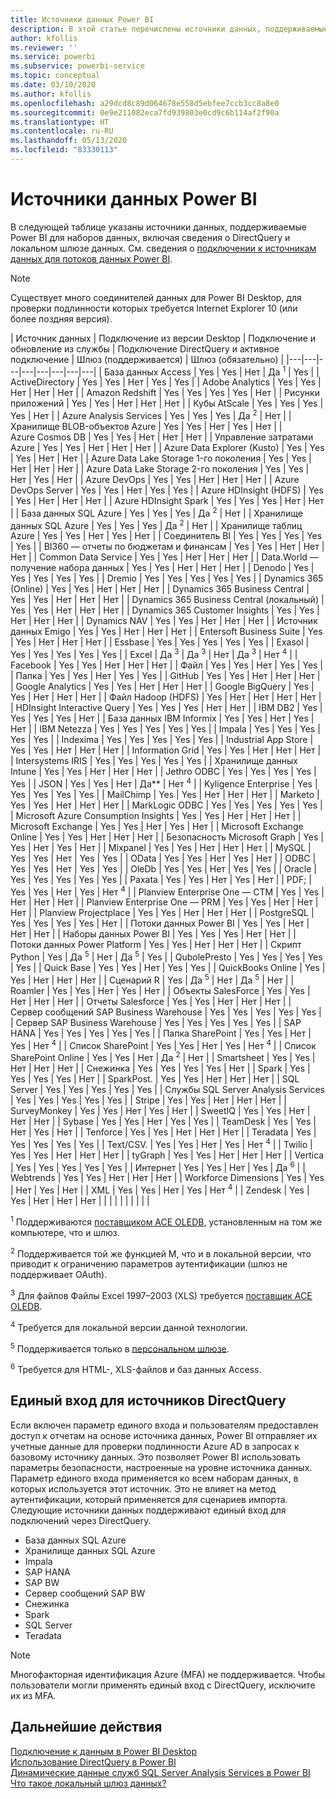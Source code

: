```yaml
---
title: Источники данных Power BI
description: В этой статье перечислены источники данных, поддерживаемые Power BI, включая сведения о DirectQuery и локальном шлюзе данных.
author: kfollis
ms.reviewer: ''
ms.service: powerbi
ms.subservice: powerbi-service
ms.topic: conceptual
ms.date: 03/10/2020
ms.author: kfollis
ms.openlocfilehash: a29dcd8c89d064678e558d5ebfee7ccb3cc8a8e0
ms.sourcegitcommit: 0e9e211082eca7fd939803e0cd9c6b114af2f90a
ms.translationtype: HT
ms.contentlocale: ru-RU
ms.lasthandoff: 05/13/2020
ms.locfileid: "83330113"
---
```

# <a name="power-bi-data-sources"></a>Источники данных Power BI

В следующей таблице указаны источники данных, поддерживаемые Power BI для наборов данных, включая сведения о DirectQuery и локальном шлюзе данных. См. сведения о [подключении к источникам данных для потоков данных Power BI](../transform-model/service-dataflows-data-sources.md).

> [!NOTE]
> Существует много соединителей данных для Power BI Desktop, для проверки подлинности которых требуется Internet Explorer 10 (или более поздняя версия). 


| Источник данных | Подключение из версии Desktop | Подключение и обновление из службы | Подключение DirectQuery и активное подключение | Шлюз (поддерживается) | Шлюз (обязательно) |
|---|---|---|---|---|---|---|---|
| База данных Access | Yes | Yes | Нет | Да <sup>1</sup> | Yes |
| ActiveDirectory | Yes | Yes | Нет | Yes | Yes |
| Adobe Analytics | Yes | Yes | Нет | Нет | Нет |
| Amazon Redshift | Yes | Yes | Yes | Yes | Нет |
| Рисунки приложений | Yes | Yes | Нет | Нет | Нет |
| Кубы AtScale | Yes | Yes | Yes | Yes | Нет |
| Azure Analysis Services | Yes | Yes | Yes | Да <sup>2</sup> | Нет |
| Хранилище BLOB-объектов Azure | Yes | Yes | Нет | Yes | Нет |
| Azure Cosmos DB | Yes | Yes | Нет | Нет | Нет |
| Управление затратами Azure | Yes | Yes | Нет | Нет | Нет |
| Azure Data Explorer (Kusto) | Yes | Yes | Yes | Нет | Нет |
| Azure Data Lake Storage 1-го поколения | Yes | Yes | Нет | Нет | Нет |
| Azure Data Lake Storage 2-го поколения | Yes | Yes | Нет | Yes | Нет |
| Azure DevOps | Yes | Yes | Нет | Нет | Нет |
| Azure DevOps Server | Yes | Yes | Нет | Yes | Yes |
| Azure HDInsight (HDFS) | Yes | Yes | Нет | Нет | Нет |
| Azure HDInsight Spark | Yes | Yes | Yes | Нет | Нет |
| База данных SQL Azure | Yes | Yes | Yes | Да <sup>2</sup> | Нет |
| Хранилище данных SQL Azure | Yes | Yes | Yes | Да <sup>2</sup> | Нет |
| Хранилище таблиц Azure | Yes | Yes | Нет | Yes | Нет |
| Соединитель BI | Yes | Yes | Yes | Yes | Yes |
| BI360 — отчеты по бюджетам и финансам | Yes | Yes | Нет | Нет | Нет |
| Common Data Service | Yes | Yes | Нет | Нет | Нет |
| Data.World — получение набора данных | Yes | Yes | Нет | Нет | Нет |
| Denodo | Yes | Yes | Yes | Yes | Yes |
| Dremio | Yes | Yes | Yes | Yes | Yes |
| Dynamics 365 (Online) | Yes | Yes | Нет | Нет | Нет |
| Dynamics 365 Business Central | Yes | Yes | Нет | Нет | Нет |
| Dynamics 365 Business Central (локальный) | Yes | Yes | Нет | Нет | Нет |
| Dynamics 365 Customer Insights | Yes | Yes | Нет | Нет | Нет |
| Dynamics NAV | Yes | Yes | Нет | Нет | Нет |
| Источник данных Emigo | Yes | Yes | Нет | Нет | Нет |
| Entersoft Business Suite | Yes | Yes | Нет | Нет | Нет |
| Essbase | Yes | Yes | Yes | Yes | Yes |
| Exasol | Yes | Yes | Yes | Yes | Yes |
| Excel | Да <sup>3</sup> | Да <sup>3</sup> | Нет | Да <sup>3</sup> | Нет <sup>4</sup> |
| Facebook | Yes | Yes | Нет | Нет | Нет |
| Файл | Yes | Yes | Нет | Yes | Yes |
| Папка | Yes | Yes | Нет | Yes | Yes |
| GitHub | Yes | Yes | Нет | Нет | Нет |
| Google Analytics | Yes | Yes | Нет | Нет | Нет |
| Google BigQuery | Yes | Yes | Нет | Нет | Нет |
| Файл Hadoop (HDFS) | Yes | Нет | Нет | Нет | Нет |
| HDInsight Interactive Query | Yes | Yes | Yes | Нет | Нет |
| IBM DB2 | Yes | Yes | Yes | Yes | Нет |
| База данных IBM Informix | Yes | Yes | Нет | Yes | Нет |
| IBM Netezza | Yes | Yes | Yes | Yes | Yes |
| Impala | Yes | Yes | Yes | Yes | Yes |
| Indexima | Yes | Yes | Yes | Yes | Yes |
| Industrial App Store | Yes | Yes | Нет | Нет | Нет |
| Information Grid | Yes | Yes | Нет | Нет | Нет |
| Intersystems IRIS | Yes | Yes | Yes | Yes | Yes |
| Хранилище данных Intune | Yes | Yes | Нет | Нет | Нет |
| Jethro ODBC | Yes | Yes | Yes | Yes | Yes |
| JSON | Yes | Yes | Нет | Да** | Нет <sup>4</sup> |
| Kyligence Enterprise | Yes | Yes | Yes | Yes | Yes |
| MailChimp | Yes | Yes | Нет | Нет | Нет |
| Marketo | Yes | Yes | Нет | Нет | Нет |
| MarkLogic ODBC | Yes | Yes | Yes | Yes | Yes |
| Microsoft Azure Consumption Insights | Yes | Yes | Нет | Нет | Нет |
| Microsoft Exchange | Yes | Yes | Нет | Yes | Нет |
| Microsoft Exchange Online | Yes | Yes | Нет | Нет | Нет |
| Безопасность Microsoft Graph | Yes | Yes | Нет | Yes | Нет |
| Mixpanel | Yes | Yes | Нет | Нет | Нет |
| MySQL | Yes | Yes | Нет | Yes | Yes |
| OData | Yes | Yes | Нет | Yes | Нет |
| ODBC | Yes | Yes | Нет | Yes | Yes |
| OleDb | Yes | Yes | Нет | Yes | Yes |
| Oracle | Yes | Yes | Yes | Yes | Yes |
| Paxata | Yes | Yes | Нет | Yes | Нет |
| PDF; | Yes | Yes | Нет | Yes | Нет <sup>4</sup> |
| Planview Enterprise One — CTM | Yes | Yes | Нет | Нет | Нет |
| Planview Enterprise One — PRM | Yes | Yes | Нет | Нет | Нет |
| Planview Projectplace | Yes | Yes | Нет | Нет | Нет |
| PostgreSQL | Yes | Yes | Yes | Yes | Нет |
| Потоки данных Power BI | Yes | Yes | Нет | Нет | Нет |
| Наборы данных Power BI | Yes | Yes | Yes | Нет | Нет |
| Потоки данных Power Platform | Yes | Yes | Нет | Нет | Нет |
| Скрипт Python | Yes | Да <sup>5</sup> | Нет | Да <sup>5</sup> | Yes |
| QubolePresto | Yes | Yes | Yes | Yes | Yes |
| Quick Base | Yes | Yes | Нет | Yes | Yes |
| QuickBooks Online | Yes | Yes | Нет | Нет | Нет |
| Сценарий R | Yes | Да <sup>5</sup> | Нет | Да <sup>5</sup> | Нет |
| Roamler | Yes | Yes | Нет | Yes | Нет |
| Объекты SalesForce | Yes | Yes | Нет | Нет | Нет |
| Отчеты Salesforce | Yes | Yes | Нет | Нет | Нет |
| Сервер сообщений SAP Business Warehouse | Yes | Yes | Yes | Yes | Yes |
| Сервер SAP Business Warehouse | Yes | Yes | Yes | Yes | Yes |
| SAP HANA | Yes | Yes | Yes | Yes | Yes |
| Папка SharePoint | Yes | Yes | Нет | Yes | Нет <sup>4</sup> |
| Список SharePoint | Yes | Yes | Нет | Yes | Нет <sup>4</sup> |
| Список SharePoint Online | Yes | Yes | Нет | Да <sup>2</sup> | Нет |
| Smartsheet | Yes | Yes | Нет | Нет | Нет |
| Снежинка | Yes | Yes | Yes | Yes | Нет |
| Spark | Yes | Yes | Yes | Yes | Нет |
| SparkPost. | Yes | Yes | Нет | Нет | Нет |
| SQL Server | Yes | Yes | Yes | Yes | Yes |
| Службы SQL Server Analysis Services | Yes | Yes | Yes | Yes | Yes |
| Stripe | Yes | Yes | Нет | Нет | Нет |
| SurveyMonkey | Yes | Yes | Нет | Yes | Нет |
| SweetIQ | Yes | Yes | Нет | Нет | Нет |
| Sybase | Yes | Yes | Нет | Yes | Yes |
| TeamDesk | Yes | Yes | Нет | Yes | Нет |
| Tenforce | Yes | Yes | Нет | Нет | Нет |
| Teradata | Yes | Yes | Yes | Yes | Yes |
| Text/CSV. | Yes | Yes | Нет | Yes | Нет <sup>4</sup> |
| Twilio | Yes | Yes | Нет | Нет | Нет |
| tyGraph | Yes | Yes | Нет | Нет | Нет |
| Vertica | Yes | Yes | Yes | Yes | Yes |
| Интернет | Yes | Yes | Нет | Yes | Да <sup>6</sup> |
| Webtrends | Yes | Yes | Нет | Нет | Нет |
| Workforce Dimensions | Yes | Yes | Нет | Yes | Нет |
| XML | Yes | Yes | Нет | Yes | Нет <sup>4</sup> |
| Zendesk | Yes | Yes | Нет | Нет | Нет |
| | | | | | | | |

<sup>1</sup> Поддерживаются [поставщиком ACE OLEDB](https://www.microsoft.com/download/details.aspx?id=54920), установленным на том же компьютере, что и шлюз.

<sup>2</sup> Поддерживается той же функцией M, что и в локальной версии, что приводит к ограничению параметров аутентификации (шлюз не поддерживает OAuth).

<sup>3</sup> Для файлов Файлы Excel 1997–2003 (XLS) требуется [поставщик ACE OLEDB](https://www.microsoft.com/download/details.aspx?id=54920).

<sup>4</sup> Требуется для локальной версии данной технологии.

<sup>5</sup> Поддерживается только в [персональном шлюзе](service-gateway-personal-mode.md).

<sup>6</sup> Требуется для HTML-, XLS-файлов и баз данных Access.

## <a name="single-sign-on-sso-for-directquery-sources"></a>Единый вход для источников DirectQuery

Если включен параметр единого входа и пользователям предоставлен доступ к отчетам на основе источника данных, Power BI отправляет их учетные данные для проверки подлинности Azure AD в запросах к базовому источнику данных. Это позволяет Power BI использовать параметры безопасности, настроенные на уровне источника данных.
Параметр единого входа применяется ко всем наборам данных, в которых используется этот источник. Это не влияет на метод аутентификации, который применяется для сценариев импорта. Следующие источники данных поддерживают единый вход для подключений через DirectQuery.

- База данных SQL Azure
- Хранилище данных SQL Azure
- Impala
- SAP HANA
- SAP BW
- Сервер сообщений SAP BW
- Снежинка
- Spark
- SQL Server
- Teradata

> [!Note]
> Многофакторная идентификация Azure (MFA) не поддерживается. Чтобы пользователи могли применять единый вход с DirectQuery, исключите их из MFA.

## <a name="next-steps"></a>Дальнейшие действия

[Подключение к данным в Power BI Desktop](desktop-quickstart-connect-to-data.md)  
[Использование DirectQuery в Power BI](desktop-directquery-about.md)  
[Динамические данные служб SQL Server Analysis Services в Power BI](sql-server-analysis-services-tabular-data.md)  
[Что такое локальный шлюз данных?](service-gateway-onprem.md)  
